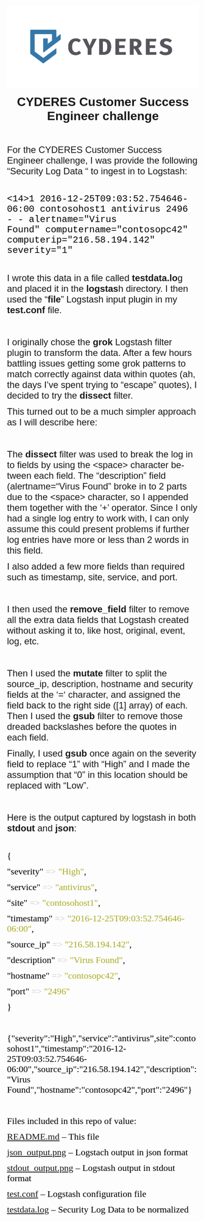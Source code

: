 ![alt text](https://github.com/mmcginnis9272/CYDERES-CS-Skills-Challenge/blob/main/Horizontal-Lockup---Color.png)



   

<head>
<meta http-equiv=Content-Type content="text/html; charset=utf-8">
<meta name=ProgId content=Word.Document>
<meta name=Generator content="Microsoft Word 15">
<meta name=Originator content="Microsoft Word 15">
<link rel=File-List
href="CYDERES%20Customer%20Success%20Engineer%20challenge.fld/filelist.xml">

</head>

<body lang=EN-US style='tab-interval:.5in;word-wrap:break-word'>

<div class=WordSection1>

<p class=MsoNormal align=center style='text-align:center;tab-stops:.5in 1.0in 1.5in 2.0in 2.5in 3.0in 3.5in 4.0in 4.5in 5.0in 5.5in 6.0in;
mso-layout-grid-align:none;text-autospace:none'><b><span style='font-size:24.0pt;
font-family:Helvetica;mso-bidi-font-family:Helvetica'>CYDERES Customer Success
Engineer challenge<o:p></o:p></span></b></p>

<p class=MsoNormal style='tab-stops:.5in 1.0in 1.5in 2.0in 2.5in 3.0in 3.5in 4.0in 4.5in 5.0in 5.5in 6.0in;
mso-layout-grid-align:none;text-autospace:none'><span style='font-size:18.0pt;
font-family:Helvetica;mso-bidi-font-family:Helvetica'><o:p>&nbsp;</o:p></span></p>

<p class=MsoNormal style='tab-stops:.5in 1.0in 1.5in 2.0in 2.5in 3.0in 3.5in 4.0in 4.5in 5.0in 5.5in 6.0in;
mso-layout-grid-align:none;text-autospace:none'><span style='font-size:18.0pt;
font-family:Helvetica;mso-bidi-font-family:Helvetica'>For the CYDERES Customer
Success Engineer challenge, I was provide the following “Security Log Data <span
class=GramE>“ to</span> ingest in to Logstash:</span><span style='font-family:
Helvetica;mso-bidi-font-family:Helvetica'><o:p></o:p></span></p>

<p class=MsoNormal style='tab-stops:.5in 1.0in 1.5in 2.0in 2.5in 3.0in 3.5in 4.0in 4.5in 5.0in 5.5in 6.0in;
mso-layout-grid-align:none;text-autospace:none'><span style='font-family:Helvetica;
mso-bidi-font-family:Helvetica'><o:p>&nbsp;</o:p></span></p>

<p class=MsoNormal style='mso-layout-grid-align:none;text-autospace:none'><span
style='font-size:18.0pt;font-family:"Courier New";color:black'>&lt;14&gt;1
2016-12-25T09:03:52.754646-06:00 contosohost1 antivirus 2496 - -&nbsp;<span
class=SpellE>alertname</span>=&quot;Virus Found&quot;&nbsp;<span class=SpellE>computername</span>=&quot;contosopc42&quot;&nbsp;<span
class=SpellE>computerip</span>=&quot;216.58.194.142&quot;
severity=&quot;1&quot;&nbsp;</span><span style='font-size:14.0pt;font-family:
"Courier New";color:black'><o:p></o:p></span></p>

<p class=MsoNormal style='tab-stops:.5in 1.0in 1.5in 2.0in 2.5in 3.0in 3.5in 4.0in 4.5in 5.0in 5.5in 6.0in;
mso-layout-grid-align:none;text-autospace:none'><span style='font-family:Helvetica;
mso-bidi-font-family:Helvetica;mso-font-kerning:.5pt'><o:p>&nbsp;</o:p></span></p>

<p class=MsoNormal style='tab-stops:.5in 1.0in 1.5in 2.0in 2.5in 3.0in 3.5in 4.0in 4.5in 5.0in 5.5in 6.0in;
mso-layout-grid-align:none;text-autospace:none'><span style='font-size:18.0pt;
font-family:Helvetica;mso-bidi-font-family:Helvetica;mso-font-kerning:.5pt'>I
wrote this data in a file called <b>testdata.lo</b>g and placed it in the <span
class=SpellE><b>logstas</b>h</span> directory.<span style='mso-spacerun:yes'> 
</span>I then used the “<b>file</b>” Logstash input plugin in my <span
class=SpellE><b>test.conf</b></span><b> </b>file.<o:p></o:p></span></p>

<p class=MsoNormal style='tab-stops:.5in 1.0in 1.5in 2.0in 2.5in 3.0in 3.5in 4.0in 4.5in 5.0in 5.5in 6.0in;
mso-layout-grid-align:none;text-autospace:none'><span style='font-size:18.0pt;
font-family:Helvetica;mso-bidi-font-family:Helvetica;mso-font-kerning:.5pt'><o:p>&nbsp;</o:p></span></p>

<p class=MsoNormal style='tab-stops:.5in 1.0in 1.5in 2.0in 2.5in 3.0in 3.5in 4.0in 4.5in 5.0in 5.5in 6.0in;
mso-layout-grid-align:none;text-autospace:none'><span style='font-size:18.0pt;
font-family:Helvetica;mso-bidi-font-family:Helvetica;mso-font-kerning:.5pt'>I
originally chose the <b>grok</b> Logstash filter plugin to transform the
data.<span style='mso-spacerun:yes'>  </span>After a few hours battling issues
getting some grok patterns to match correctly against data within quotes (ah,
the days I’ve spent trying to “escape” quotes), I decided to try the <b>dissect</b>
filter.<o:p></o:p></span></p>

<p class=MsoNormal style='tab-stops:.5in 1.0in 1.5in 2.0in 2.5in 3.0in 3.5in 4.0in 4.5in 5.0in 5.5in 6.0in;
mso-layout-grid-align:none;text-autospace:none'><span style='font-size:18.0pt;
font-family:Helvetica;mso-bidi-font-family:Helvetica;mso-font-kerning:.5pt'>This
turned out to be a much simpler approach as I will describe here:<o:p></o:p></span></p>

<p class=MsoNormal style='tab-stops:.5in 1.0in 1.5in 2.0in 2.5in 3.0in 3.5in 4.0in 4.5in 5.0in 5.5in 6.0in;
mso-layout-grid-align:none;text-autospace:none'><span style='font-size:18.0pt;
font-family:Helvetica;mso-bidi-font-family:Helvetica;mso-font-kerning:.5pt'><o:p>&nbsp;</o:p></span></p>

<p class=MsoNormal style='tab-stops:.5in 1.0in 1.5in 2.0in 2.5in 3.0in 3.5in 4.0in 4.5in 5.0in 5.5in 6.0in;
mso-layout-grid-align:none;text-autospace:none'><span style='font-size:18.0pt;
font-family:Helvetica;mso-bidi-font-family:Helvetica;mso-font-kerning:.5pt'>The
<span class=GramE><b>dissect</b><span style='mso-spacerun:yes'>  </span>filter</span>
was used to break the log in to fields by using the &lt;space&gt; character
between each field.<span style='mso-spacerun:yes'>  </span>The “description”
field (<span class=SpellE>alertname</span><span class=GramE>=“</span>Virus
Found” broke in to 2 parts due to the &lt;space&gt; character, so I appended
them together with the ‘+’ operator.<span style='mso-spacerun:yes'> 
</span>Since I only had a single log entry to work with, I can only assume this
could present problems if further log entries have more or less than 2 words
in this field.<o:p></o:p></span></p>

<p class=MsoNormal style='tab-stops:.5in 1.0in 1.5in 2.0in 2.5in 3.0in 3.5in 4.0in 4.5in 5.0in 5.5in 6.0in;
mso-layout-grid-align:none;text-autospace:none'><span style='font-size:18.0pt;
font-family:Helvetica;mso-bidi-font-family:Helvetica;mso-font-kerning:.5pt'>I
also added a few more fields than required such as timestamp, site, service,
and port.<o:p></o:p></span></p>

<p class=MsoNormal style='tab-stops:.5in 1.0in 1.5in 2.0in 2.5in 3.0in 3.5in 4.0in 4.5in 5.0in 5.5in 6.0in;
mso-layout-grid-align:none;text-autospace:none'><span style='font-size:18.0pt;
font-family:Helvetica;mso-bidi-font-family:Helvetica;mso-font-kerning:.5pt'><o:p>&nbsp;</o:p></span></p>

<p class=MsoNormal style='tab-stops:.5in 1.0in 1.5in 2.0in 2.5in 3.0in 3.5in 4.0in 4.5in 5.0in 5.5in 6.0in;
mso-layout-grid-align:none;text-autospace:none'><span style='font-size:18.0pt;
font-family:Helvetica;mso-bidi-font-family:Helvetica;mso-font-kerning:.5pt'>I
then used the <span class=SpellE><b>remove_field</b></span> filter to remove
all the extra data fields that Logstash created without asking it to, like
host, original, event, log, etc.<o:p></o:p></span></p>

<p class=MsoNormal style='tab-stops:.5in 1.0in 1.5in 2.0in 2.5in 3.0in 3.5in 4.0in 4.5in 5.0in 5.5in 6.0in;
mso-layout-grid-align:none;text-autospace:none'><span style='font-size:18.0pt;
font-family:Helvetica;mso-bidi-font-family:Helvetica;mso-font-kerning:.5pt'><o:p>&nbsp;</o:p></span></p>

<p class=MsoNormal style='tab-stops:.5in 1.0in 1.5in 2.0in 2.5in 3.0in 3.5in 4.0in 4.5in 5.0in 5.5in 6.0in;
mso-layout-grid-align:none;text-autospace:none'><span style='font-size:18.0pt;
font-family:Helvetica;mso-bidi-font-family:Helvetica;mso-font-kerning:.5pt'>Then
I used the <b>mutate</b> filter to split the <span class=SpellE>source_ip</span>,
description, hostname and security fields at the ‘<span class=GramE>=‘
character</span>, and assigned the field back to the right side ([1] array) of
each. Then I used the <span class=SpellE><b>gsub</b></span> filter to remove
those dreaded backslashes before the quotes in each field.<o:p></o:p></span></p>

<p class=MsoNormal style='tab-stops:.5in 1.0in 1.5in 2.0in 2.5in 3.0in 3.5in 4.0in 4.5in 5.0in 5.5in 6.0in;
mso-layout-grid-align:none;text-autospace:none'><span style='font-size:18.0pt;
font-family:Helvetica;mso-bidi-font-family:Helvetica;mso-font-kerning:.5pt'>Finally,
I used <span class=SpellE><b>gsub</b></span> once again on the severity field
to replace “1” with “High” and I <span class=GramE>made the assumption</span>
that “0” in this location should be replaced with “Low”.<o:p></o:p></span></p>

<p class=MsoNormal style='tab-stops:.5in 1.0in 1.5in 2.0in 2.5in 3.0in 3.5in 4.0in 4.5in 5.0in 5.5in 6.0in;
mso-layout-grid-align:none;text-autospace:none'><span style='font-size:18.0pt;
font-family:Helvetica;mso-bidi-font-family:Helvetica;mso-font-kerning:.5pt'><o:p>&nbsp;</o:p></span></p>

<p class=MsoNormal style='tab-stops:.5in 1.0in 1.5in 2.0in 2.5in 3.0in 3.5in 4.0in 4.5in 5.0in 5.5in 6.0in;
mso-layout-grid-align:none;text-autospace:none'><span style='font-size:18.0pt;
font-family:Helvetica;mso-bidi-font-family:Helvetica;mso-font-kerning:.5pt'>Here
is the output captured by <span class=SpellE>logstash</span> in both <span
class=SpellE><b>stdout</b></span> and <span class=SpellE><b>json</b></span>:</span><span
style='font-family:Helvetica;mso-bidi-font-family:Helvetica;mso-font-kerning:
.5pt'><o:p></o:p></span></p>

<p class=MsoNormal style='tab-stops:.5in 1.0in 1.5in 2.0in 2.5in 3.0in 3.5in 4.0in 4.5in 5.0in 5.5in 6.0in;
mso-layout-grid-align:none;text-autospace:none'><span style='font-family:Helvetica;
mso-bidi-font-family:Helvetica;mso-font-kerning:.5pt'><o:p>&nbsp;</o:p></span></p>

<p class=MsoNormal style='tab-stops:28.0pt 56.0pt 84.0pt 112.0pt 140.0pt 168.0pt 196.0pt 224.0pt 3.5in 280.0pt 308.0pt 336.0pt;
mso-layout-grid-align:none;text-autospace:none'><span style='font-size:18.0pt;
font-family:Menlo;color:black;mso-font-kerning:.5pt'>{<o:p></o:p></span></p>

<p class=MsoNormal style='tab-stops:28.0pt 56.0pt 84.0pt 112.0pt 140.0pt 168.0pt 196.0pt 224.0pt 3.5in 280.0pt 308.0pt 336.0pt;
mso-layout-grid-align:none;text-autospace:none'><span style='font-size:18.0pt;
font-family:Menlo;color:black;mso-font-kerning:.5pt'><span
style='mso-spacerun:yes'>       </span>&quot;severity&quot;</span><span
style='font-size:18.0pt;font-family:Menlo;color:#C7C7C7;mso-font-kerning:.5pt'>
=&gt; </span><span style='font-size:18.0pt;font-family:Menlo;color:#AAAB25;
mso-font-kerning:.5pt'>&quot;High&quot;</span><span style='font-size:18.0pt;
font-family:Menlo;color:black;mso-font-kerning:.5pt'>,<o:p></o:p></span></p>

<p class=MsoNormal style='tab-stops:28.0pt 56.0pt 84.0pt 112.0pt 140.0pt 168.0pt 196.0pt 224.0pt 3.5in 280.0pt 308.0pt 336.0pt;
mso-layout-grid-align:none;text-autospace:none'><span style='font-size:18.0pt;
font-family:Menlo;color:black;mso-font-kerning:.5pt'><span
style='mso-spacerun:yes'>        </span>&quot;service&quot;</span><span
style='font-size:18.0pt;font-family:Menlo;color:#C7C7C7;mso-font-kerning:.5pt'>
=&gt; </span><span style='font-size:18.0pt;font-family:Menlo;color:#AAAB25;
mso-font-kerning:.5pt'>&quot;antivirus&quot;</span><span style='font-size:18.0pt;
font-family:Menlo;color:black;mso-font-kerning:.5pt'>,<o:p></o:p></span></p>

<p class=MsoNormal style='tab-stops:28.0pt 56.0pt 84.0pt 112.0pt 140.0pt 168.0pt 196.0pt 224.0pt 3.5in 280.0pt 308.0pt 336.0pt;
mso-layout-grid-align:none;text-autospace:none'><span style='font-size:18.0pt;
font-family:Menlo;color:black;mso-font-kerning:.5pt'><span
style='mso-spacerun:yes'>           </span>“site&quot;</span><span
style='font-size:18.0pt;font-family:Menlo;color:#C7C7C7;mso-font-kerning:.5pt'>
=&gt; </span><span style='font-size:18.0pt;font-family:Menlo;color:#AAAB25;
mso-font-kerning:.5pt'>&quot;contosohost1&quot;</span><span style='font-size:
18.0pt;font-family:Menlo;color:black;mso-font-kerning:.5pt'>,<o:p></o:p></span></p>

<p class=MsoNormal style='tab-stops:28.0pt 56.0pt 84.0pt 112.0pt 140.0pt 168.0pt 196.0pt 224.0pt 3.5in 280.0pt 308.0pt 336.0pt;
mso-layout-grid-align:none;text-autospace:none'><span style='font-size:18.0pt;
font-family:Menlo;color:black;mso-font-kerning:.5pt'><span
style='mso-spacerun:yes'>      </span>&quot;timestamp&quot;</span><span
style='font-size:18.0pt;font-family:Menlo;color:#C7C7C7;mso-font-kerning:.5pt'>
=&gt; </span><span style='font-size:18.0pt;font-family:Menlo;color:#AAAB25;
mso-font-kerning:.5pt'>&quot;2016-12-25T09:03:52.754646-06:00&quot;</span><span
style='font-size:18.0pt;font-family:Menlo;color:black;mso-font-kerning:.5pt'>,<o:p></o:p></span></p>

<p class=MsoNormal style='tab-stops:28.0pt 56.0pt 84.0pt 112.0pt 140.0pt 168.0pt 196.0pt 224.0pt 3.5in 280.0pt 308.0pt 336.0pt;
mso-layout-grid-align:none;text-autospace:none'><span style='font-size:18.0pt;
font-family:Menlo;color:black;mso-font-kerning:.5pt'><span
style='mso-spacerun:yes'>      </span>&quot;<span class=SpellE><span
class=GramE>source</span>_ip</span>&quot;</span><span style='font-size:18.0pt;
font-family:Menlo;color:#C7C7C7;mso-font-kerning:.5pt'> =&gt; </span><span
style='font-size:18.0pt;font-family:Menlo;color:#AAAB25;mso-font-kerning:.5pt'>&quot;216.58.194.142&quot;</span><span
style='font-size:18.0pt;font-family:Menlo;color:black;mso-font-kerning:.5pt'>,<o:p></o:p></span></p>

<p class=MsoNormal style='tab-stops:28.0pt 56.0pt 84.0pt 112.0pt 140.0pt 168.0pt 196.0pt 224.0pt 3.5in 280.0pt 308.0pt 336.0pt;
mso-layout-grid-align:none;text-autospace:none'><span style='font-size:18.0pt;
font-family:Menlo;color:black;mso-font-kerning:.5pt'><span
style='mso-spacerun:yes'>    </span>&quot;description&quot;</span><span
style='font-size:18.0pt;font-family:Menlo;color:#C7C7C7;mso-font-kerning:.5pt'>
=&gt; </span><span style='font-size:18.0pt;font-family:Menlo;color:#AAAB25;
mso-font-kerning:.5pt'>&quot;Virus Found&quot;</span><span style='font-size:
18.0pt;font-family:Menlo;color:black;mso-font-kerning:.5pt'>,<o:p></o:p></span></p>

<p class=MsoNormal style='tab-stops:28.0pt 56.0pt 84.0pt 112.0pt 140.0pt 168.0pt 196.0pt 224.0pt 3.5in 280.0pt 308.0pt 336.0pt;
mso-layout-grid-align:none;text-autospace:none'><span style='font-size:18.0pt;
font-family:Menlo;color:black;mso-font-kerning:.5pt'><span
style='mso-spacerun:yes'>       </span>&quot;hostname&quot;</span><span
style='font-size:18.0pt;font-family:Menlo;color:#C7C7C7;mso-font-kerning:.5pt'>
=&gt; </span><span style='font-size:18.0pt;font-family:Menlo;color:#AAAB25;
mso-font-kerning:.5pt'>&quot;contosopc42&quot;</span><span style='font-size:
18.0pt;font-family:Menlo;color:black;mso-font-kerning:.5pt'>,<o:p></o:p></span></p>

<p class=MsoNormal style='tab-stops:28.0pt 56.0pt 84.0pt 112.0pt 140.0pt 168.0pt 196.0pt 224.0pt 3.5in 280.0pt 308.0pt 336.0pt;
mso-layout-grid-align:none;text-autospace:none'><span style='font-size:18.0pt;
font-family:Menlo;color:black;mso-font-kerning:.5pt'><span
style='mso-spacerun:yes'>           </span>&quot;port&quot;</span><span
style='font-size:18.0pt;font-family:Menlo;color:#C7C7C7;mso-font-kerning:.5pt'>
=&gt; </span><span style='font-size:18.0pt;font-family:Menlo;color:#AAAB25;
mso-font-kerning:.5pt'>&quot;2496&quot;</span><span style='font-size:18.0pt;
font-family:Menlo;color:black;mso-font-kerning:.5pt'><o:p></o:p></span></p>

<p class=MsoNormal style='tab-stops:28.0pt 56.0pt 84.0pt 112.0pt 140.0pt 168.0pt 196.0pt 224.0pt 3.5in 280.0pt 308.0pt 336.0pt;
mso-layout-grid-align:none;text-autospace:none'><span style='font-size:18.0pt;
font-family:Menlo;color:black;mso-font-kerning:.5pt'>}<o:p></o:p></span></p>

<p class=MsoNormal style='tab-stops:28.0pt 56.0pt 84.0pt 112.0pt 140.0pt 168.0pt 196.0pt 224.0pt 3.5in 280.0pt 308.0pt 336.0pt;
mso-layout-grid-align:none;text-autospace:none'><span style='font-size:18.0pt;
font-family:Menlo;color:black;mso-font-kerning:.5pt'><o:p>&nbsp;</o:p></span></p>

<p class=MsoNormal style='tab-stops:28.0pt 56.0pt 84.0pt 112.0pt 140.0pt 168.0pt 196.0pt 224.0pt 3.5in 280.0pt 308.0pt 336.0pt;
mso-layout-grid-align:none;text-autospace:none'><span style='font-size:18.0pt;
font-family:Menlo;color:black;mso-font-kerning:.5pt'>{&quot;severity&quot;:&quot;High&quot;,&quot;service&quot;:&quot;antivirus<span
class=GramE>”,site</span>”:contosohost1&quot;,&quot;timestamp&quot;:&quot;2016-12-25T09:03:52.754646-06:00&quot;,&quot;source_ip&quot;:&quot;216.58.194.142&quot;,&quot;description&quot;:&quot;Virus
Found&quot;,&quot;hostname&quot;:&quot;contosopc42&quot;,&quot;port&quot;:&quot;2496&quot;}</span><span
style='font-family:Helvetica;mso-bidi-font-family:Helvetica;mso-font-kerning:
.5pt'><o:p></o:p></span></p>

   <p class=MsoNormal style='tab-stops:28.0pt 56.0pt 84.0pt 112.0pt 140.0pt 168.0pt 196.0pt 224.0pt 3.5in 280.0pt 308.0pt 336.0pt;
mso-layout-grid-align:none;text-autospace:none'><span style='font-size:18.0pt;
font-family:Menlo;color:black;mso-font-kerning:.5pt'><o:p>&nbsp;</o:p></span></p>

<p class=MsoNormal style='tab-stops:28.0pt 56.0pt 84.0pt 112.0pt 140.0pt 168.0pt 196.0pt 224.0pt 3.5in 280.0pt 308.0pt 336.0pt;
mso-layout-grid-align:none;text-autospace:none'><span style='font-size:18.0pt;
font-family:Menlo;color:black;mso-font-kerning:.5pt'>Files included in this
repo of value:<o:p></o:p></span></p>

<p class=MsoNormal style='tab-stops:28.0pt 56.0pt 84.0pt 112.0pt 140.0pt 168.0pt 196.0pt 224.0pt 3.5in 280.0pt 308.0pt 336.0pt;
mso-layout-grid-align:none;text-autospace:none'><span style='font-size:18.0pt;
font-family:Menlo;color:black;mso-font-kerning:.5pt'><a
href="https://github.com/mmcginnis9272/CYDERES-CS-Skills-Challenge/blob/main/README.md">README.md</a>
– This file<o:p></o:p></span></p>

<p class=MsoNormal style='tab-stops:28.0pt 56.0pt 84.0pt 112.0pt 140.0pt 168.0pt 196.0pt 224.0pt 3.5in 280.0pt 308.0pt 336.0pt;
mso-layout-grid-align:none;text-autospace:none'><span style='font-size:18.0pt;
font-family:Menlo;color:black;mso-font-kerning:.5pt'><a
href="https://github.com/mmcginnis9272/CYDERES-CS-Skills-Challenge/blob/main/json_output.png">json_output.png</a>
– <span class=SpellE>Logstach</span> output in <span class=SpellE>json</span>
format<o:p></o:p></span></p>

<p class=MsoNormal style='tab-stops:28.0pt 56.0pt 84.0pt 112.0pt 140.0pt 168.0pt 196.0pt 224.0pt 3.5in 280.0pt 308.0pt 336.0pt;
mso-layout-grid-align:none;text-autospace:none'><span style='font-size:18.0pt;
font-family:Menlo;color:black;mso-font-kerning:.5pt'><a
href="https://github.com/mmcginnis9272/CYDERES-CS-Skills-Challenge/blob/main/stdout_output.png">stdout_output.png</a>
– Logstash output in <span class=SpellE>stdout</span> format <o:p></o:p></span></p>

<p class=MsoNormal style='tab-stops:28.0pt 56.0pt 84.0pt 112.0pt 140.0pt 168.0pt 196.0pt 224.0pt 3.5in 280.0pt 308.0pt 336.0pt;
mso-layout-grid-align:none;text-autospace:none'><span style='font-size:18.0pt;
font-family:Menlo;color:black;mso-font-kerning:.5pt'><a
href="https://github.com/mmcginnis9272/CYDERES-CS-Skills-Challenge/blob/main/test.conf"><span
class=SpellE>test.conf</span></a> – Logstash configuration file<o:p></o:p></span></p>

<p class=MsoNormal style='tab-stops:28.0pt 56.0pt 84.0pt 112.0pt 140.0pt 168.0pt 196.0pt 224.0pt 3.5in 280.0pt 308.0pt 336.0pt;
mso-layout-grid-align:none;text-autospace:none'><span style='font-size:18.0pt;
font-family:Menlo;color:black;mso-font-kerning:.5pt'><a
href="https://github.com/mmcginnis9272/CYDERES-CS-Skills-Challenge/blob/main/testdata.log">testdata.log</a>
– Security Log Data to be normalized<o:p></o:p></span></p>

<p class=MsoNormal style='tab-stops:28.0pt 56.0pt 84.0pt 112.0pt 140.0pt 168.0pt 196.0pt 224.0pt 3.5in 280.0pt 308.0pt 336.0pt;
mso-layout-grid-align:none;text-autospace:none'><span style='font-size:18.0pt;
font-family:Menlo;color:black;mso-font-kerning:.5pt'><o:p>&nbsp;</o:p></span></p>

<p class=MsoNormal style='tab-stops:28.0pt 56.0pt 84.0pt 112.0pt 140.0pt 168.0pt 196.0pt 224.0pt 3.5in 280.0pt 308.0pt 336.0pt;
mso-layout-grid-align:none;text-autospace:none'><span style='font-size:18.0pt;
font-family:Menlo;color:black;mso-font-kerning:.5pt'><o:p>&nbsp;</o:p></span></p>

<p class=MsoNormal style='tab-stops:28.0pt 56.0pt 84.0pt 112.0pt 140.0pt 168.0pt 196.0pt 224.0pt 3.5in 280.0pt 308.0pt 336.0pt;
mso-layout-grid-align:none;text-autospace:none'><span style='font-family:Helvetica;
mso-bidi-font-family:Helvetica;mso-font-kerning:.5pt'><o:p>&nbsp;</o:p></span></p>

<p class=MsoNormal><o:p>&nbsp;</o:p></p>


</div>

</body>

</html>
